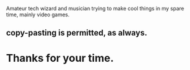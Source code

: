 Amateur tech wizard and musician trying to make cool things in my spare time, mainly video games.

## copy-pasting is permitted, as always.

# Thanks for your time.
